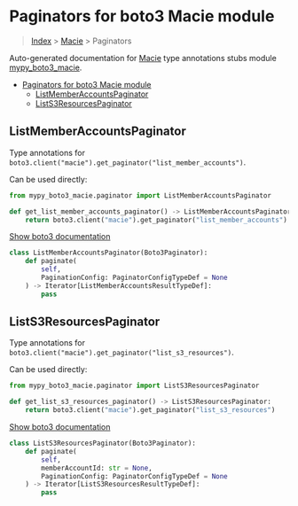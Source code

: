 # Paginators for boto3 Macie module

> [Index](../README.md) > [Macie](./README.md) > Paginators

Auto-generated documentation for [Macie](https://boto3.amazonaws.com/v1/documentation/api/latest/reference/services/macie.html#Macie)
type annotations stubs module [mypy_boto3_macie](https://pypi.org/project/mypy-boto3-macie/).

- [Paginators for boto3 Macie module](#paginators-for-boto3-macie-module)
  - [ListMemberAccountsPaginator](#listmemberaccountspaginator)
  - [ListS3ResourcesPaginator](#lists3resourcespaginator)

## ListMemberAccountsPaginator

Type annotations for `boto3.client("macie").get_paginator("list_member_accounts")`.

Can be used directly:

```python
from mypy_boto3_macie.paginator import ListMemberAccountsPaginator

def get_list_member_accounts_paginator() -> ListMemberAccountsPaginator:
    return boto3.client("macie").get_paginator("list_member_accounts")
```

[Show boto3 documentation](https://boto3.amazonaws.com/v1/documentation/api/latest/reference/services/macie.html#Macie.Paginator.ListMemberAccounts)

```python
class ListMemberAccountsPaginator(Boto3Paginator):
    def paginate(
        self,
        PaginationConfig: PaginatorConfigTypeDef = None
    ) -> Iterator[ListMemberAccountsResultTypeDef]:
        pass
```
## ListS3ResourcesPaginator

Type annotations for `boto3.client("macie").get_paginator("list_s3_resources")`.

Can be used directly:

```python
from mypy_boto3_macie.paginator import ListS3ResourcesPaginator

def get_list_s3_resources_paginator() -> ListS3ResourcesPaginator:
    return boto3.client("macie").get_paginator("list_s3_resources")
```

[Show boto3 documentation](https://boto3.amazonaws.com/v1/documentation/api/latest/reference/services/macie.html#Macie.Paginator.ListS3Resources)

```python
class ListS3ResourcesPaginator(Boto3Paginator):
    def paginate(
        self,
        memberAccountId: str = None,
        PaginationConfig: PaginatorConfigTypeDef = None
    ) -> Iterator[ListS3ResourcesResultTypeDef]:
        pass
```